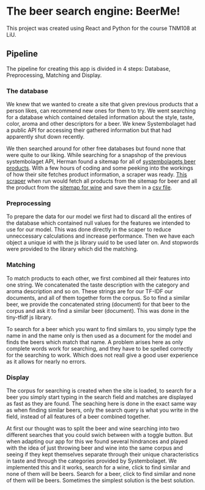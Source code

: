 # The beer search engine: BeerMe!

This project was created using React and Python for the course TNM108 at LiU.

## Pipeline
The pipeline for creating this app is divided in 4 steps: Database, Preprocessing, Matching and Display.

### The database
We knew that we wanted to create a site that given previous products that a person likes, can recommend new ones for them to try. We went searching for a database which contained detailed information about the style, taste, color, aroma and other descriptors for a beer. We knew Systembolaget had a public API for accessing their gathered information but that had apparently shut down recently. 

We then searched around for other free databases but found none that were quite to our liking. While searching for a snapshop of the previous systembolaget API, Herman found a sitemap for all of [systembolagets beer products](https://www.systembolaget.se/sitemap-produkter-ol.xml). With a few hours of coding and some peeking into the workings of how their site fetches product information, a scraper was ready. [This scraper](/src/utils/scraper.py) when run would fetch all products from the sitemap for beer and all the product from the [sitemap for wine](https://www.systembolaget.se/sitemap-produkter-vin.xml) and save them in a [csv file](/src/utils/testing.csv).

### Preprocessing
To prepare the data for our model we first had to discard all the entires of the database which contained null values for the features we intended to use for our model. This was done directly in the scaper to reduce unneccessary calculations and increase performance. Then we have each object a unique id with the js library uuid to be used later on. And stopwords were provided to the library which did the matching. 

### Matching
To match products to each other, we first combined all their features into one string. We concatenated the taste description with the category and aroma description and so on. These strings are for our TF-IDF our documents, and all of them together form the corpus. So to find a similar beer, we provide the concatenated string (document) for that beer to the corpus and ask it to find a similar beer (document). This was done in the tiny-tfidf js library. 

To search for a beer which you want to find similars to, you simply type the name in and the name only is then used as a document for the model and finds the beers which match that name. A problem arises here as only complete words work for searching, and they have to be spelled correctly for the searching to work. Which does not reall give a good user experience as it allows for nearly no errors.

### Display
The corpus for searching is created when the site is loaded, to search for a beer you simply start typing in the search field and matches are displayed as fast as they are found. The seaching here is done in the exact same way as when finding similar beers, only the search query is what you write in the field, instead of all features of a beer combined together.

At first our thought was to split the beer and wine searching into two different searches that you could swich between with a toggle button. But when adapting our app for this we found several hindrances and played with the idea of just throwing beer and wine into the same corpus and seeing if they kept themselves separate through their unique characteristics in taste and through the categories provided by Systembolaget. We implemented this and it works, search for a wine, click to find similar and none of them will be beers. Search for a beer, click to find similar and none of them will be beers. Sometimes the simplest solution is the best solution.
